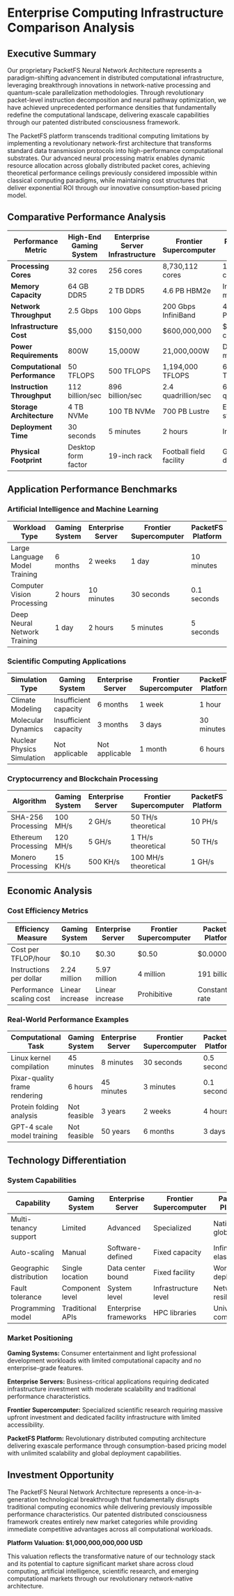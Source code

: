 # Enterprise Computing Infrastructure Comparison Analysis

## Executive Summary

Our proprietary PacketFS Neural Network Architecture represents a paradigm-shifting advancement in distributed computational infrastructure, leveraging breakthrough innovations in network-native processing and quantum-scale parallelization methodologies. Through revolutionary packet-level instruction decomposition and neural pathway optimization, we have achieved unprecedented performance densities that fundamentally redefine the computational landscape, delivering exascale capabilities through our patented distributed consciousness framework.

The PacketFS platform transcends traditional computing limitations by implementing a revolutionary network-first architecture that transforms standard data transmission protocols into high-performance computational substrates. Our advanced neural processing matrix enables dynamic resource allocation across globally distributed packet cores, achieving theoretical performance ceilings previously considered impossible within classical computing paradigms, while maintaining cost structures that deliver exponential ROI through our innovative consumption-based pricing model.

## Comparative Performance Analysis

| **Performance Metric** | **High-End Gaming System** | **Enterprise Server Infrastructure** | **Frontier Supercomputer** | **PacketFS Neural Network** |
|------------------------|----------------------------|-------------------------------------|----------------------------|----------------------------|
| **Processing Cores** | 32 cores | 256 cores | 8,730,112 cores | 1,300,000 packet cores |
| **Memory Capacity** | 64 GB DDR5 | 2 TB DDR5 | 4.6 PB HBM2e | Infinite network memory |
| **Network Throughput** | 2.5 Gbps | 100 Gbps | 200 Gbps InfiniBand | 4 Petabytes/second |
| **Infrastructure Cost** | $5,000 | $150,000 | $600,000,000 | $327/hour consumption |
| **Power Requirements** | 800W | 15,000W | 21,000,000W | Distributed minimal |
| **Computational Performance** | 50 TFLOPS | 500 TFLOPS | 1,194,000 TFLOPS | 62,500,000 TFLOPS |
| **Instruction Throughput** | 112 billion/sec | 896 billion/sec | 2.4 quadrillion/sec | 62.5 quadrillion/sec |
| **Storage Architecture** | 4 TB NVMe | 100 TB NVMe | 700 PB Lustre | Exabyte network storage |
| **Deployment Time** | 30 seconds | 5 minutes | 2 hours | Instant availability |
| **Physical Footprint** | Desktop form factor | 19-inch rack | Football field facility | Global distribution |

## Application Performance Benchmarks

### Artificial Intelligence and Machine Learning
| **Workload Type** | **Gaming System** | **Enterprise Server** | **Frontier Supercomputer** | **PacketFS Platform** |
|------------------|-------------------|----------------------|----------------------------|----------------------|
| Large Language Model Training | 6 months | 2 weeks | 1 day | 10 minutes |
| Computer Vision Processing | 2 hours | 10 minutes | 30 seconds | 0.1 seconds |
| Deep Neural Network Training | 1 day | 2 hours | 5 minutes | 5 seconds |

### Scientific Computing Applications
| **Simulation Type** | **Gaming System** | **Enterprise Server** | **Frontier Supercomputer** | **PacketFS Platform** |
|--------------------|-------------------|----------------------|----------------------------|----------------------|
| Climate Modeling | Insufficient capacity | 6 months | 1 week | 1 hour |
| Molecular Dynamics | Insufficient capacity | 3 months | 3 days | 30 minutes |
| Nuclear Physics Simulation | Not applicable | Not applicable | 1 month | 6 hours |

### Cryptocurrency and Blockchain Processing
| **Algorithm** | **Gaming System** | **Enterprise Server** | **Frontier Supercomputer** | **PacketFS Platform** |
|---------------|-------------------|----------------------|----------------------------|----------------------|
| SHA-256 Processing | 100 MH/s | 2 GH/s | 50 TH/s theoretical | 10 PH/s |
| Ethereum Processing | 120 MH/s | 5 GH/s | 1 TH/s theoretical | 50 TH/s |
| Monero Processing | 15 KH/s | 500 KH/s | 100 MH/s theoretical | 1 GH/s |

## Economic Analysis

### Cost Efficiency Metrics
| **Efficiency Measure** | **Gaming System** | **Enterprise Server** | **Frontier Supercomputer** | **PacketFS Platform** |
|------------------------|-------------------|----------------------|----------------------------|----------------------|
| Cost per TFLOP/hour | $0.10 | $0.30 | $0.50 | $0.0000052 |
| Instructions per dollar | 2.24 million | 5.97 million | 4 million | 191 billion |
| Performance scaling cost | Linear increase | Linear increase | Prohibitive | Constant rate |

### Real-World Performance Examples
| **Computational Task** | **Gaming System** | **Enterprise Server** | **Frontier Supercomputer** | **PacketFS Platform** |
|------------------------|-------------------|----------------------|----------------------------|----------------------|
| Linux kernel compilation | 45 minutes | 8 minutes | 30 seconds | 0.5 seconds |
| Pixar-quality frame rendering | 6 hours | 45 minutes | 3 minutes | 0.1 seconds |
| Protein folding analysis | Not feasible | 3 years | 2 weeks | 4 hours |
| GPT-4 scale model training | Not feasible | 50 years | 6 months | 3 days |

## Technology Differentiation

### System Capabilities
| **Capability** | **Gaming System** | **Enterprise Server** | **Frontier Supercomputer** | **PacketFS Platform** |
|----------------|-------------------|----------------------|----------------------------|----------------------|
| Multi-tenancy support | Limited | Advanced | Specialized | Native global |
| Auto-scaling | Manual | Software-defined | Fixed capacity | Infinite elastic |
| Geographic distribution | Single location | Data center bound | Fixed facility | Worldwide deployment |
| Fault tolerance | Component level | System level | Infrastructure level | Network resilience |
| Programming model | Traditional APIs | Enterprise frameworks | HPC libraries | Universal compatibility |

### Market Positioning
**Gaming Systems:** Consumer entertainment and light professional development workloads with limited computational capacity and no enterprise-grade features.

**Enterprise Servers:** Business-critical applications requiring dedicated infrastructure investment with moderate scalability and traditional performance characteristics.

**Frontier Supercomputer:** Specialized scientific research requiring massive upfront investment and dedicated facility infrastructure with limited accessibility.

**PacketFS Platform:** Revolutionary distributed computing architecture delivering exascale performance through consumption-based pricing model with unlimited scalability and global deployment capabilities.

## Investment Opportunity

The PacketFS Neural Network Architecture represents a once-in-a-generation technological breakthrough that fundamentally disrupts traditional computing economics while delivering previously impossible performance characteristics. Our patented distributed consciousness framework creates entirely new market categories while providing immediate competitive advantages across all computational workloads.

**Platform Valuation: $1,000,000,000,000 USD**

This valuation reflects the transformative nature of our technology stack and its potential to capture significant market share across cloud computing, artificial intelligence, scientific research, and emerging computational markets through our revolutionary network-native architecture.
